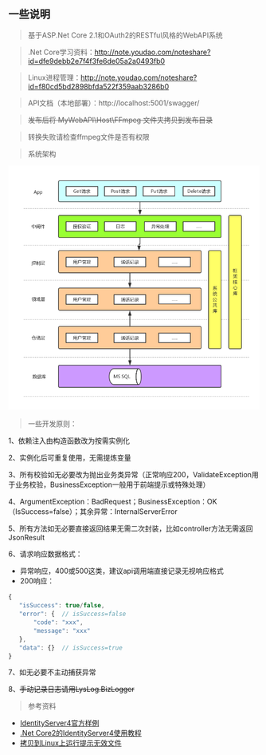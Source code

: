 ## 一些说明

> 基于ASP.Net Core 2.1和OAuth2的RESTful风格的WebAPI系统

> .Net Core学习资料：http://note.youdao.com/noteshare?id=dfe9debb2e7f4f3fe6de05a2a0493fb0

> Linux进程管理：http://note.youdao.com/noteshare?id=f80cd5bd2898bfda522f359aab3286b0

> API文档（本地部署）：http://localhost:5001/swagger/

> ~~发布后将 MyWebAPI\Host\FFmpeg 文件夹拷贝到发布目录~~

> 转换失败请检查ffmpeg文件是否有权限

> 系统架构

 ![进入应用](./Doc/WebAPI架构图.png)

> 一些开发原则：

1、依赖注入由构造函数改为按需实例化

2、实例化后可重复使用，无需提炼变量

3、所有校验如无必要改为抛出业务类异常（正常响应200，ValidateException用于业务校验，BusinessException一般用于前端提示或特殊处理）

4、ArgumentException：BadRequest；BusinessException：OK（IsSuccess=false）；其余异常：InternalServerError

5、所有方法如无必要直接返回结果无需二次封装，比如controller方法无需返回JsonResult

6、请求响应数据格式：
 * 异常响应，400或500这类，建议api调用端直接记录无视响应格式
 * 200响应：
 ```javascript
{
    "isSuccess": true/false,
    "error": {  // isSuccess=false
        "code": "xxx",
        "message": "xxx"
    },
    "data": {}  // isSuccess=true
}
```

7、如无必要不主动捕获异常

8、~~手动记录日志请用LysLog.BizLogger~~


> 参考资料
 * [IdentityServer4官方样例](https://github.com/IdentityServer/IdentityServer4.Samples/tree/release/Quickstarts)
 * [.Net Core2的IdentityServer4使用教程](http://www.cnblogs.com/stulzq/p/7493745.html)
 * [拷贝到Linux上运行提示无效文件](https://www.iyunv.com/thread-408970-1-1.html)
